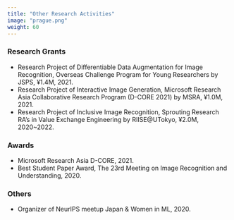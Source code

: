 ```yaml
---
title: "Other Research Activities"
image: "prague.png"
weight: 60
---
```


### Research Grants

* Research Project of Differentiable Data Augmentation for Image Recognition, Overseas Challenge Program for Young Researchers by JSPS, ¥1.4M, 2021.
* Research Project of Interactive Image Generation, Microsoft Research Asia Collaborative Research Program (D-CORE 2021) by MSRA, ¥1.0M, 2021.
* Research Project of Inclusive Image Recognition, Sprouting Research RA’s in Value Exchange Engineering by RIISE@UTokyo, ¥2.0M, 2020~2022.

### Awards

* Microsoft Research Asia D-CORE, 2021.
* Best Student Paper Award, The 23rd Meeting on Image Recognition and Understanding, 2020.

### Others

* Organizer of NeurIPS meetup Japan & Women in ML, 2020.